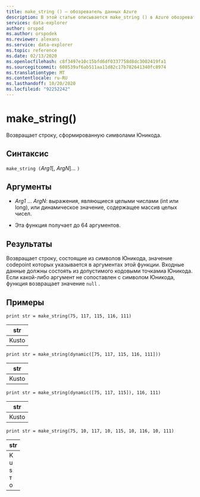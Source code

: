 ```yaml
---
title: make_string () — обозреватель данных Azure
description: В этой статье описывается make_string () в Azure обозреватель данных.
services: data-explorer
author: orspod
ms.author: orspodek
ms.reviewer: alexans
ms.service: data-explorer
ms.topic: reference
ms.date: 02/13/2020
ms.openlocfilehash: c8f3497e10c15bfd6df0337758d8dc3002419fa1
ms.sourcegitcommit: 608539af6ab511aa11d82c17b782641340fc8974
ms.translationtype: MT
ms.contentlocale: ru-RU
ms.lasthandoff: 10/20/2020
ms.locfileid: "92252242"
---
```

# <a name="make_string"></a>make_string()

Возвращает строку, сформированную символами Юникода.
    
## <a name="syntax"></a>Синтаксис

`make_string (`*Arg1*[, *ArgN*]... `)`

## <a name="arguments"></a>Аргументы

* *Arg1* ... *ArgN*: выражения, являющиеся целыми числами (int или long), или динамическое значение, содержащее массив целых чисел.

* Эта функция получает до 64 аргументов.

## <a name="returns"></a>Результаты

Возвращает строку, состоящие из символов Юникода, значение codepoint которых указывается в аргументах этой функции. Входные данные должны состоять из допустимого кодовыми точкамиа Юникода.
Если какой-либо аргумент не сопоставлен с символом Юникода, функция возвращает значение `null` .

## <a name="examples"></a>Примеры

```kusto
print str = make_string(75, 117, 115, 116, 111)
```

|str|
|---|
|Kusto|

```kusto
print str = make_string(dynamic([75, 117, 115, 116, 111]))
```

|str|
|---|
|Kusto|

```kusto
print str = make_string(dynamic([75, 117, 115]), 116, 111)
```

|str|
|---|
|Kusto|

```kusto
print str = make_string(75, 10, 117, 10, 115, 10, 116, 10, 111)
```

|str|
|---|
|K<br>u<br>s<br>т<br>o|
